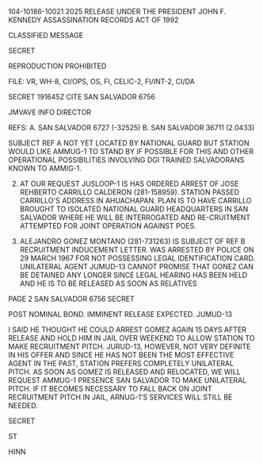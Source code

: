 104-10186-10021 2025 RELEASE UNDER THE PRESIDENT JOHN F. KENNEDY ASSASSINATION RECORDS ACT OF 1992

CLASSIFIED MESSAGE

SECRET

REPRODUCTION PROHIBITED

FILE: VR, WH-8, CI/OPS, OS, FI, CELIC-2, FI/INT-2, CI/DA

SECRET 191645Z CITE SAN SALVADOR 6756

JMVAVE INFO DIRECTOR

REFS: A. SAN SALVADOR 6727 (-32525)
B. SAN SALVADOR 36711 (2.0433)

SUBJECT REF A NOT YET LOCATED BY NATIONAL GUARD BUT STATION WOULD LIKE AMMUG-1 TO STAND BY IF POSSIBLE FOR THIS AND OTHER OPERATIONAL POSSIBILITIES INVOLVING DGI TRAINED SALVADORANS KNOWN TO AMMIG-1.

2. AT OUR REQUEST JUSLOOP-1 IS HAS ORDERED ARREST OF JOSE REHBERTO CARRILLO CALDERON (281-158959). STATION PASSED CARRILLO'S ADDRESS IN AHUACHAPAN. PLAN IS TO HAVE CARRILLO BROUGHT TO ISOLATED NATIONAL GUARD HEADQUARTERS IN SAN SALVADOR WHERE HE WILL BE INTERROGATED AND RE-CRUITMENT ATTEMPTED FOR JOINT OPERATION AGAINST POES.

3. ALEJANDRO GONEZ MONTANO (281-731263) IS SUBJECT OF REF B RECRUITMENT INDUCEMENT LETTER. WAS ARRESTED BY POLICE ON 29 MARCH 1967 FOR NOT POSSESSING LEGAL IDENTIFICATION CARD. UNILATERAL AGENT JUMUD-13 CANNOT PROMISE THAT GONEZ CAN BE DETAINED ANY LONGER SINCE LEGAL HEARING HAS BEEN HELD AND HE IS TO BE RELEASED AS SOON AS RELATIVES

PAGE 2 SAN SALVADOR 6756 SECRET

POST NOMINAL BOND. IMMINENT RELEASE EXPECTED. JUMUD-13

I SAID HE THOUGHT HE COULD ARREST GOMEZ AGAIN 15 DAYS AFTER RELEASE AND HOLD HIM IN JAIL OVER WEEKEND TO ALLOW STATION TO MAKE RECRUITMENT PITCH. JURUD-13, HOWEVER, NOT VERY DEFINITE IN HIS OFFER AND SINCE HE HAS NOT BEEN THE MOST EFFECTIVE AGENT IN THE PAST, STATION PREFERS COMPLETELY UNILATERAL PITCH. AS SOON AS GOMEZ IS RELEASED AND RELOCATED, WE WILL REQUEST AMMUG-1 PRESENCE SAN SALVADOR TO MAKE UNILATERAL PITCH. IF IT BECOMES NECESSARY TO FALL BACK ON JOINT RECRUITMENT PITCH IN JAIL, ARNUG-1'S SERVICES WILL STILL BE NEEDED.

SECRET

ST

HINN
